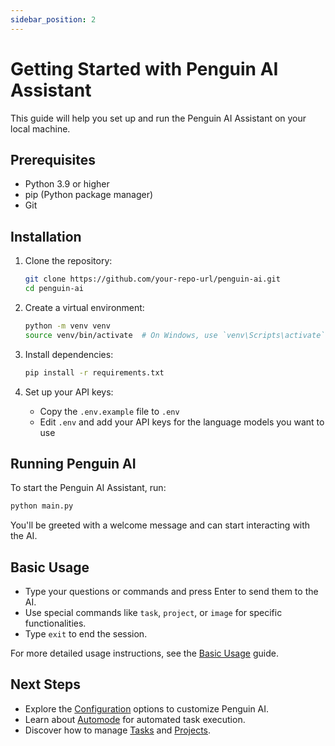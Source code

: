 ```yaml
---
sidebar_position: 2
---
```


# Getting Started with Penguin AI Assistant

This guide will help you set up and run the Penguin AI Assistant on your local machine.

## Prerequisites

- Python 3.9 or higher
- pip (Python package manager)
- Git

## Installation

1. Clone the repository:
   ```bash
   git clone https://github.com/your-repo-url/penguin-ai.git
   cd penguin-ai
   ```

2. Create a virtual environment:
   ```bash
   python -m venv venv
   source venv/bin/activate  # On Windows, use `venv\Scripts\activate`
   ```

3. Install dependencies:
   ```bash
   pip install -r requirements.txt
   ```

4. Set up your API keys:
   - Copy the `.env.example` file to `.env`
   - Edit `.env` and add your API keys for the language models you want to use

## Running Penguin AI

To start the Penguin AI Assistant, run:

```bash
python main.py
```

You'll be greeted with a welcome message and can start interacting with the AI.

## Basic Usage

- Type your questions or commands and press Enter to send them to the AI.
- Use special commands like `task`, `project`, or `image` for specific functionalities.
- Type `exit` to end the session.

For more detailed usage instructions, see the [Basic Usage](usage/basic_usage.md) guide.

## Next Steps

- Explore the [Configuration](configuration.md) options to customize Penguin AI.
- Learn about [Automode](usage/automode.md) for automated task execution.
- Discover how to manage [Tasks](usage/task_management.md) and [Projects](usage/project_management.md).






